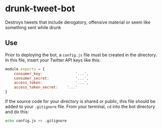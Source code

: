 # drunk-tweet-bot
Destroys tweets that include derogatory, offensive material or seem like something sent while drunk

## Use
Prior to deploying the bot, a `config.js` file must be created in the directory. In this file, insert your Twitter API keys like this:

```javascript
module.exports = {
	consumer_key: 				'...',
	consumer_secret: 			'...',
	access_token: 				'...',
	access_token_secret: 	'...'
}
```
If the source code for your directory is shared or public, this file should be added to your `.gitignore` file. From your terminal, `cd` into the bot directory and do this:

```bash
echo config.js >> .gitignore
```